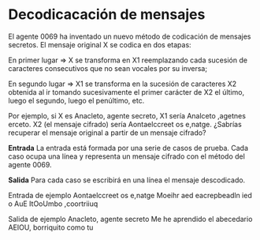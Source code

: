 # Decodicacación de mensajes
El agente 0069 ha inventado un nuevo método de codicación de mensajes secretos. El
mensaje original X se codica en dos etapas:

En primer lugar => X se transforma en X1
reemplazando cada sucesión de caracteres consecutivos que no sean vocales por su inversa;

En segundo lugar => X1 se transforma en la sucesión de caracteres X2 obtenida al ir tomando sucesivamente el primer carácter de X2 el último, luego el segundo, luego el penúltimo, etc.

Por ejemplo, si X es Anacleto, agente secreto, X1 sería Analceto ,agetnes erceto.
X2 (el mensaje cifrado) sería Aontaelccreet os e,natge.
¿Sabrías recuperar el mensaje original a partir de un mensaje cifrado?

**Entrada**
La entrada está formada por una serie de casos de prueba. Cada caso ocupa una línea y
representa un mensaje cifrado con el método del agente 0069.

**Salida**
Para cada caso se escribirá en una línea el mensaje descodicado.

Entrada de ejemplo
Aontaelccreet os e,natge
Moeihr aed eacrepbeadln ied o
AuE ItOoUmbo  ,coortriiuq

Salida de ejemplo
Anacleto, agente secreto
Me he aprendido el abecedario
AEIOU, borriquito como tu